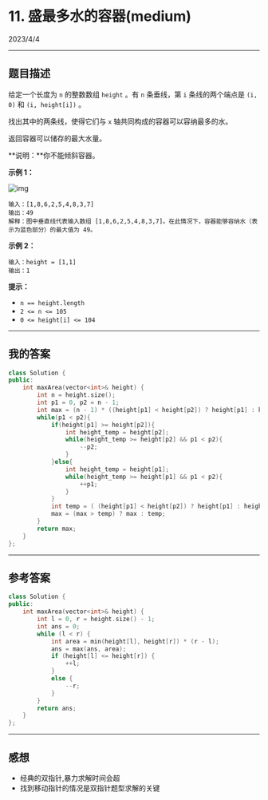 # 11. 盛最多水的容器(medium)

2023/4/4

---

## 题目描述

给定一个长度为 `n` 的整数数组 `height` 。有 `n` 条垂线，第 `i` 条线的两个端点是 `(i, 0)` 和 `(i, height[i])` 。

找出其中的两条线，使得它们与 `x` 轴共同构成的容器可以容纳最多的水。

返回容器可以储存的最大水量。

**说明：**你不能倾斜容器。

 

**示例 1：**

![img](https://raw.githubusercontent.com/Tianjiangyigeyi/img/master/202304042314656.jpeg)

```
输入：[1,8,6,2,5,4,8,3,7]
输出：49 
解释：图中垂直线代表输入数组 [1,8,6,2,5,4,8,3,7]。在此情况下，容器能够容纳水（表示为蓝色部分）的最大值为 49。
```

**示例 2：**

```
输入：height = [1,1]
输出：1
```

 

**提示：**

- `n == height.length`
- `2 <= n <= 105`
- `0 <= height[i] <= 104`

----

## 我的答案

```c++
class Solution {
public:
    int maxArea(vector<int>& height) {
        int n = height.size();
        int p1 = 0, p2 = n - 1;
        int max = (n - 1) * ((height[p1] < height[p2]) ? height[p1] : height[p2]);
        while(p1 < p2){
            if(height[p1] >= height[p2]){
                int height_temp = height[p2];
                while(height_temp >= height[p2] && p1 < p2){
                    --p2;
                }
            }else{
                int height_temp = height[p1];
                while(height_temp >= height[p1] && p1 < p2){
                    ++p1;
                }
            }
            int temp = ( (height[p1] < height[p2]) ? height[p1] : height[p2] ) * (p2 - p1);
            max = (max > temp) ? max : temp;
        }
        return max;
    }
};
```

---

## 参考答案

```c++
class Solution {
public:
    int maxArea(vector<int>& height) {
        int l = 0, r = height.size() - 1;
        int ans = 0;
        while (l < r) {
            int area = min(height[l], height[r]) * (r - l);
            ans = max(ans, area);
            if (height[l] <= height[r]) {
                ++l;
            }
            else {
                --r;
            }
        }
        return ans;
    }
};
```

---

## 感想

- 经典的双指针,暴力求解时间会超
- 找到移动指针的情况是双指针题型求解的关键